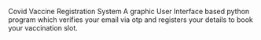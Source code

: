 Covid Vaccine Registration System
A graphic User Interface based python program which verifies your email via otp and registers your details to book your vaccination slot.

